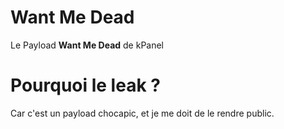# Want Me Dead

Le Payload **Want Me Dead** de kPanel

# Pourquoi le leak ?

Car c'est un payload chocapic, et je me doit de le rendre public.
